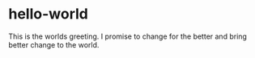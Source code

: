 # hello-world
This is the worlds greeting.
I promise to change for the better and bring better change to the world.
